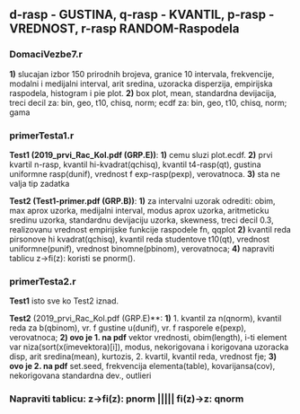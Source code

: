## d-rasp - GUSTINA, q-rasp - KVANTIL, p-rasp - VREDNOST, r-rasp RANDOM-Raspodela

### DomaciVezbe7.r
**1)** slucajan izbor 150 prirodnih brojeva, granice 10 intervala, frekvencije, modalni i medijalni interval, arit sredina, uzoracka disperzija, empirijska raspodela, histogram i pie plot. **2)** box plot, mean, standardna devijacija, treci decil za: bin, geo, t10, chisq, norm; ecdf za: bin, geo, t10, chisq, norm; gama

### primerTesta1.r
**Test1 (2019_prvi_Rac_Kol.pdf (GRP.E))**: **1)** cemu sluzi plot.ecdf. **2)** prvi kvartil n-rasp, kvantil hi-kvadrat(qchisq), kvantil t4-rasp(qt), gustina uniformne rasp(dunif), vrednost f exp-rasp(pexp), verovatnoca. **3)** sta ne valja tip zadatka

**Test2 (Test1-primer.pdf (GRP.B))**: **1)** za intervalni uzorak odrediti: obim, max aprox uzorka, medijalni interval, modus aprox uzorka, aritmeticku sredinu uzorka, standardnu devijaciju uzorka, skewness, treci decil 0.3, realizovanu vrednost empirijske funkcije raspodele fn, qqplot **2)** kvantil reda pirsonove hi kvadrat(qchisq), kvantil reda studentove t10(qt), vrednost uniformne(punif), vrednost binomne(pbinom), verovatnoca; **4)** napraviti tablicu z->fi(z): koristi se pnorm().


### primerTesta2.r
**Test1** isto sve ko Test2 iznad.

**Test2** (2019_prvi_Rac_Kol.pdf (GRP.E)**: **1)** 1. kvantil za n(qnorm), kvantil reda za b(qbinom), vr. f gustine u(dunif), vr. f rasporele e(pexp), verovatnoca; **2) ovo je 1. na pdf** vektor vrednosti, obim(length), i-ti element var niza(sort(x(imevektora)[i]), modus, nekorigovana i korigovana uzoracka disp, arit sredina(mean), kurtozis, 2. kvartil, kvantil reda, vrednost fje; **3) ovo je 2. na pdf** set.seed, frekvencija elementa(table), kovarijansa(cov), nekorigovana standardna dev., outlieri

### Napraviti tablicu: z->fi(z): pnorm ||||| fi(z)->z: qnorm
